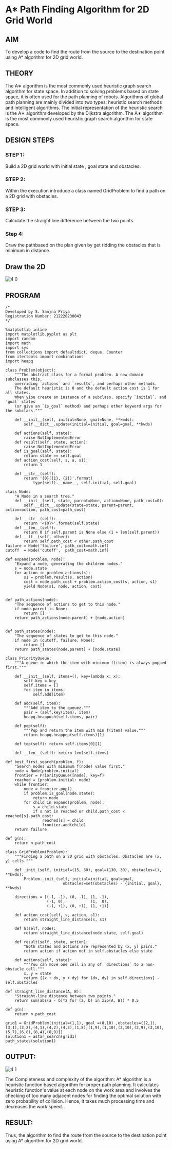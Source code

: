 # A* Path Finding Algorithm for 2D Grid World
## AIM

To develop a code to find the route from the source to the destination point using A* algorithm for 2D grid world.

## THEORY

The A∗ algorithm is the most commonly used heuristic graph search algorithm for state space. In addition to solving problems based on state space, it is often used for the path planning of robots.
Algorithms of global path planning are mainly divided into two types: heuristic search methods and intelligent algorithms. The initial representation of the heuristic search is the A∗ algorithm developed by the Dijkstra algorithm. The A∗ algorithm is the most commonly used heuristic graph search algorithm for state space. 

## DESIGN STEPS

### STEP 1:
Build a 2D grid world with initial state , goal state and obstacles.

### STEP 2:
Within the execution introduce a class named GridProblem to find a path on a 2D grid with obstacles.

### STEP 3:
Calculate the straight line difference between the two points.

### Step 4:
Draw the pathbased on the plan given by get ridding the obstacles that is minimum in distance.


## Draw the 2D 

![4 0](https://user-images.githubusercontent.com/75234965/168964264-a193faca-eb19-40b7-b4ba-936ca85bac67.jpeg)

## PROGRAM

```
/*
Developed by S. Sanjna Priya
Registration Number: 212220230043
*/
```
```
%matplotlib inline
import matplotlib.pyplot as plt
import random
import math
import sys
from collections import defaultdict, deque, Counter
from itertools import combinations
import heapq

class Problem(object):
    """The abstract class for a formal problem. A new domain subclasses this,
    overriding `actions` and `results`, and perhaps other methods.
    The default heuristic is 0 and the default action cost is 1 for all states.
    When yiou create an instance of a subclass, specify `initial`, and `goal` states 
    (or give an `is_goal` method) and perhaps other keyword args for the subclass."""

    def __init__(self, initial=None, goal=None, **kwds): 
        self.__dict__.update(initial=initial, goal=goal, **kwds) 
        
    def actions(self, state):        
        raise NotImplementedError
    def result(self, state, action): 
        raise NotImplementedError
    def is_goal(self, state):        
        return state == self.goal
    def action_cost(self, s, a, s1): 
        return 1
    
    def __str__(self):
        return '{0}({1}, {2})'.format(
            type(self).__name__, self.initial, self.goal)
            
class Node:
    "A Node in a search tree."
    def __init__(self, state, parent=None, action=None, path_cost=0):
        self.__dict__.update(state=state, parent=parent, action=action, path_cost=path_cost)

    def __str__(self): 
        return '<{0}>'.format(self.state)
    def __len__(self): 
        return 0 if self.parent is None else (1 + len(self.parent))
    def __lt__(self, other): 
        return self.path_cost < other.path_cost
failure = Node('failure', path_cost=math.inf) 
cutoff  = Node('cutoff',  path_cost=math.inf)

def expand(problem, node):
    "Expand a node, generating the children nodes."
    s = node.state
    for action in problem.actions(s):
        s1 = problem.result(s, action)
        cost = node.path_cost + problem.action_cost(s, action, s1)
        yield Node(s1, node, action, cost)
        

def path_actions(node):
    "The sequence of actions to get to this node."
    if node.parent is None:
        return []  
    return path_actions(node.parent) + [node.action]


def path_states(node):
    "The sequence of states to get to this node."
    if node in (cutoff, failure, None): 
        return []
    return path_states(node.parent) + [node.state]
    
class PriorityQueue:
    """A queue in which the item with minimum f(item) is always popped first."""

    def __init__(self, items=(), key=lambda x: x): 
        self.key = key
        self.items = [] 
        for item in items:
            self.add(item)
         
    def add(self, item):
        """Add item to the queuez."""
        pair = (self.key(item), item)
        heapq.heappush(self.items, pair)

    def pop(self):
        """Pop and return the item with min f(item) value."""
        return heapq.heappop(self.items)[1]
    
    def top(self): return self.items[0][1]

    def __len__(self): return len(self.items)
    
def best_first_search(problem, f):
    "Search nodes with minimum f(node) value first."
    node = Node(problem.initial)
    frontier = PriorityQueue([node], key=f)
    reached = {problem.initial: node}
    while frontier:
        node = frontier.pop()
        if problem.is_goal(node.state):
            return node
        for child in expand(problem, node):
            s = child.state
            if s not in reached or child.path_cost < reached[s].path_cost:
                reached[s] = child
                frontier.add(child)
    return failure

def g(n): 
    return n.path_cost

class GridProblem(Problem):
    """Finding a path on a 2D grid with obstacles. Obstacles are (x, y) cells."""

    def _init_(self, initial=(15, 30), goal=(130, 30), obstacles=(), **kwds):
        Problem._init_(self, initial=initial, goal=goal, 
                         obstacles=set(obstacles) - {initial, goal}, **kwds)

    directions = [(-1, -1), (0, -1), (1, -1),
                  (-1, 0),           (1,  0),
                  (-1, +1), (0, +1), (1, +1)]
    
    def action_cost(self, s, action, s1): 
        return straight_line_distance(s, s1)
    
    def h(self, node): 
        return straight_line_distance(node.state, self.goal)
                  
    def result(self, state, action): 
        "Both states and actions are represented by (x, y) pairs."
        return action if action not in self.obstacles else state
    
    def actions(self, state):
        """You can move one cell in any of `directions` to a non-obstacle cell."""
        x, y = state
        return {(x + dx, y + dy) for (dx, dy) in self.directions} - self.obstacles
       
def straight_line_distance(A, B):
    "Straight-line distance between two points."
    return sum(abs(a - b)*2 for (a, b) in zip(A, B)) * 0.5
    
def g(n): 
    return n.path_cost
    
grid1 = GridProblem(initial=(1,1), goal =(8,10) ,obstacles={(2,1),(3,1),(3,2),(4,1),(4,2),(4,3),(1,8),(1,9),(1,10),(2,10),(2,9),(3,10),(5,7),(6,8),(8,4),(8,9)})
solution1 = astar_search(grid1)
path_states(solution1)
```

## OUTPUT:

![4 1](https://user-images.githubusercontent.com/75234965/168961602-f21944cb-6264-4449-a025-88bd9393a918.PNG)

The Completeness and complexity of the algorithm:
 A* algorithm is a heuristic function based algorithm for proper path planning. It calculates heuristic function's value at each node on the work area and involves the checking of too many adjacent nodes for finding the optimal solution with zero probability of collision. Hence, it takes much processing time and decreases the work speed. 

## RESULT:

Thus, the algorithm to find the route from the source to the destination point using A* algorithm for 2D grid world.
